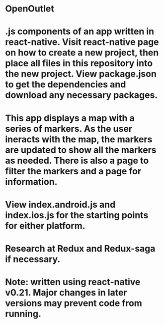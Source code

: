 # OpenOutlet
#
# .js components of an app written in react-native. Visit react-native page on how to create a new project, then place all files in this repository into the new project. View package.json to get the dependencies and download any necessary packages.
#
# This app displays a map with a series of markers. As the user ineracts with the map, the markers are updated to show all the markers as needed. There is also a page to filter the markers and a page for information.
#
# View index.android.js and index.ios.js for the starting points for either platform.
#
# Research at Redux and Redux-saga if necessary.
# 
# Note: written using react-native v0.21. Major changes in later versions may prevent code from running.
